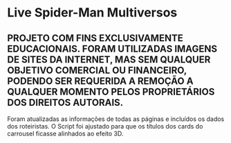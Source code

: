 # Live Spider-Man Multiversos

## PROJETO COM FINS EXCLUSIVAMENTE EDUCACIONAIS. FORAM UTILIZADAS IMAGENS DE SITES DA INTERNET, MAS SEM QUALQUER OBJETIVO COMERCIAL OU FINANCEIRO, PODENDO SER REQUERIDA A REMOÇÃO A QUALQUER MOMENTO PELOS PROPRIETÁRIOS DOS DIREITOS AUTORAIS.

Foram atualizadas as informações de todas as páginas e incluídos os dados dos roteiristas.
O Script foi ajustado para que os títulos dos cards do carrousel ficasse alinhados ao efeito 3D.